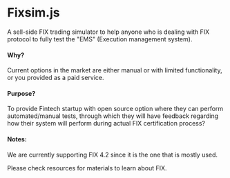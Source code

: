 # Fixsim.js

A sell-side FIX trading simulator to help anyone who is dealing with FIX protocol to fully test the "EMS" (Execution management system).

#### Why?
Current options in the market are either manual or with limited functionality, or you provided as a paid service.

#### Purpose?
To provide Fintech startup with open source option where they can perform automated/manual tests, through which they will have feedback regarding how their system will perform during actual FIX certification process?


#### Notes:
We are currently supporting FIX 4.2 since it is the one that is mostly used.

Please check resources for materials to learn about FIX.
